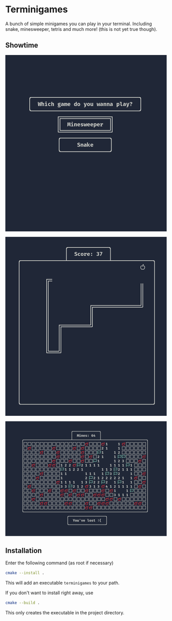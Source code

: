 # Terminigames

A bunch of simple minigames you can play in your terminal.
Including snake, minesweeper, tetris and much more! (this is not yet true though).


## Showtime

<p align="center">
 <img src="pictures/menu.png">
</p>

<p align="center">
 <img src="pictures/snake.png">
</p>

<p align="center">
 <img src="pictures/mines.png">
</p>


## Installation

Enter the following command (as root if necessary)
```sh
cmake --install .
```
This will add an executable `terminigames` to your path.

If you don't want to install right away, use
```sh
cmake --build .
```
This only creates the executable in the project directory.
